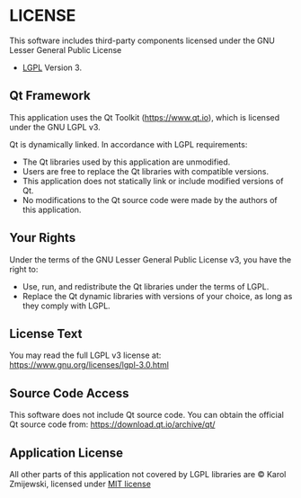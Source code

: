 # LICENSE

This software includes third-party components licensed under the GNU Lesser General Public License
- [LGPL](https://www.gnu.org/licenses/lgpl-3.0.html) Version 3.

## Qt Framework
This application uses the Qt Toolkit (https://www.qt.io), which is licensed under the GNU LGPL v3.

Qt is dynamically linked. In accordance with LGPL requirements:
- The Qt libraries used by this application are unmodified.
- Users are free to replace the Qt libraries with compatible versions.
- This application does not statically link or include modified versions of Qt.
- No modifications to the Qt source code were made by the authors of this application.

## Your Rights
Under the terms of the GNU Lesser General Public License v3, you have the right to:
- Use, run, and redistribute the Qt libraries under the terms of LGPL.
- Replace the Qt dynamic libraries with versions of your choice, as long as they comply with LGPL.

## License Text
You may read the full LGPL v3 license at:
https://www.gnu.org/licenses/lgpl-3.0.html

## Source Code Access
This software does not include Qt source code. You can obtain the official Qt source code from:
https://download.qt.io/archive/qt/

## Application License
All other parts of this application not covered by LGPL libraries are © Karol Zmijewski, licensed under [MIT license](https://mit-license.org)
